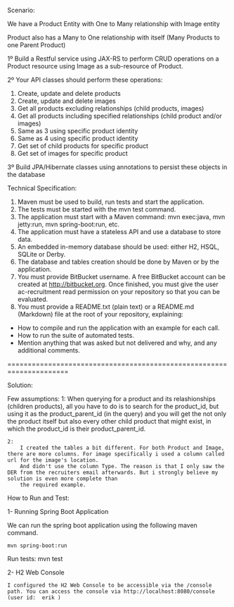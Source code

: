 Scenario:

We have a Product Entity with One to Many relationship with Image entity

Product also has a Many to One relationship with itself (Many Products to one Parent Product)

1º Build a Restful service using JAX-RS to perform CRUD operations on a Product resource using Image as a sub-resource of Product.

2º Your API classes should perform these operations:

1) Create, update and delete products
2) Create, update and delete images
3) Get all products excluding relationships (child products, images)
4) Get all products including specified relationships (child product and/or images)
5) Same as 3 using specific product identity
6) Same as 4 using specific product identity
7) Get set of child products for specific product
8) Get set of images for specific product


3º Build JPA/Hibernate classes using annotations to persist these objects in the database

Technical Specification:

1) Maven must be used to build, run tests and start the application.
2) The tests must be started with the mvn test command.
3) The application must start with a Maven command: mvn exec:java, mvn jetty:run, mvn spring-boot:run, etc.
4) The application must have a stateless API and use a database to store data.
5) An embedded in-memory database should be used: either H2, HSQL, SQLite or Derby.
6) The database and tables creation should be done by Maven or by the application.
7) You must provide BitBucket username. A free BitBucket account can be created at http://bitbucket.org. Once finished, you must give the user ac-recruitment read permission on your repository so that you can be evaluated.
8) You must provide a README.txt (plain text) or a README.md (Markdown) file at the root of your repository, explaining:
- How to compile and run the application with an example for each call.
- How to run the suite of automated tests.
- Mention anything that was asked but not delivered and why, and any additional comments.

=====================================================================

Solution:

Few assumptions:
    1:
        When querying for a product and its relashionships (children products),
    all you have to do is to search for the product_id, but using it as the product_parent_id (in the query)
    and you will get the not only the product itself but also every other child product that might exist, in which the product_id is their product_parent_id.


    2:
        I created the tables a bit different. For both Product and Image, there are more columns. For image specifically i used a column called url for the image's location.
        And didn't use the column Type. The reason is that I only saw the DER from the recruiters email afterwards. But i strongly believe my solution is even more complete than
        the required example.



How to Run and Test:


1- Running Spring Boot Application

We can run the spring boot application using the following maven command.

    mvn spring-boot:run

Run tests:
    mvn test


2- H2 Web Console

    I configured the H2 Web Console to be accessible via the /console path. You can access the console via http://localhost:8080/console  (user id:  erik )